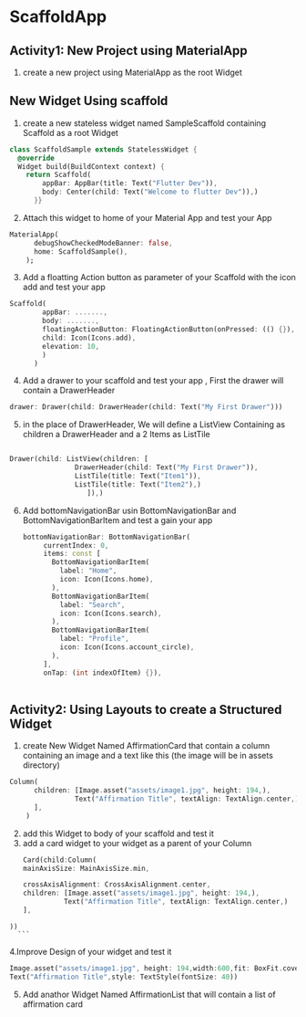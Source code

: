 # ScaffoldApp
## Activity1: New Project using MaterialApp
1. create a new project using MaterialApp as the root Widget
## New Widget Using scaffold 
1. create a new stateless widget named SampleScaffold containing Scaffold as a root Widget
   
```dart
class ScaffoldSample extends StatelessWidget {
  @override
  Widget build(BuildContext context) {
    return Scaffold(
        appBar: AppBar(title: Text("Flutter Dev")),
        body: Center(child: Text("Welcome to flutter Dev")),)
      }}
```
2. Attach this widget to home of your Material App and test your App
```dart
MaterialApp(
      debugShowCheckedModeBanner: false,
      home: ScaffoldSample(),
    );
```
3. Add a floatting Action button as parameter of your Scaffold with the icon add and test your app 
```dart
Scaffold(
        appBar: .......,
        body: .......,
        floatingActionButton: FloatingActionButton(onPressed: (() {}),
        child: Icon(Icons.add),
        elevation: 10,                
        )
      )
```
4. Add a drawer to your scaffold and test your app , First the drawer will contain a DrawerHeader
```dart
drawer: Drawer(child: DrawerHeader(child: Text("My First Drawer")))
```
5. in the place of DrawerHeader, We will define a ListView Containing as children a DrawerHeader and a 2 Items as ListTile
```dart

Drawer(child: ListView(children: [
                DrawerHeader(child: Text("My First Drawer")),
                ListTile(title: Text("Item1")),
                ListTile(title: Text("Item2"),) 
                   ]),)
```
6. Add bottomNavigationBar usin BottomNavigationBar and BottomNavigationBarItem and test a gain your app

   ```dart
   bottomNavigationBar: BottomNavigationBar(
        currentIndex: 0,
        items: const [
          BottomNavigationBarItem(
            label: "Home",
            icon: Icon(Icons.home),
          ),
          BottomNavigationBarItem(
            label: "Search",
            icon: Icon(Icons.search),
          ),
          BottomNavigationBarItem(
            label: "Profile",
            icon: Icon(Icons.account_circle),
          ),
        ],
        onTap: (int indexOfItem) {}),
       
   ```

## Activity2: Using Layouts to create a Structured Widget
1. create New Widget Named AffirmationCard that contain a column containing an image and a text like this (the image will be in assets directory)
```dart
Column(
      children: [Image.asset("assets/image1.jpg", height: 194,),
                Text("Affirmation Title", textAlign: TextAlign.center,)
      ],
    )
```
   2. add this Widget to body of your scaffold and test it
   3. add a card widget to your widget as a parent of your Column
      ```dart
      Card(child:Column(
      mainAxisSize: MainAxisSize.min,
      
      crossAxisAlignment: CrossAxisAlignment.center,
      children: [Image.asset("assets/image1.jpg", height: 194,),
                Text("Affirmation Title", textAlign: TextAlign.center,)
      ],
    ))
      ```
   4.Improve Design of your widget and test it

 ```dart
Image.asset("assets/image1.jpg", height: 194,width:600,fit: BoxFit.cover,),
 Text("Affirmation Title",style: TextStyle(fontSize: 40))
```
   5. Add anathor  Widget Named AffirmationList that will contain a list of affirmation card 
   
